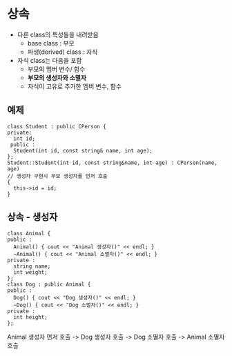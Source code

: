 # 상속
* 다른 class의 특성들을 내려받음
  * base class : 부모
  * 파생(derived) class : 자식
* 자식 class는 다음을 포함
  * 부모의 멤버 변수/ 함수
  * **부모의 생성자와 소멸자**
  * 자식이 고유로 추가한 멤버 변수, 함수
  
## 예제
```
class Student : public CPerson {
private:
  int id;
 public :
  Student(int id, const string& name, int age);
};
Student::Student(int id, const string&name, int age) : CPerson(name, age)
// 생성자 구현시 부모 생성자를 먼저 호출
{
  this->id = id;
}
```
## 상속 - 생성자
```
class Animal {
public :
  Animal() { cout << "Animal 생성자()" << endl; }
  ~Animal() { cout << "Animal 소멸자()" << endl; }
private :
  string name;
  int weight;
};
class Dog : public Animal {
public :
  Dog() { cout << "Dog 생성자()" << endl; }
  ~Dog() { cout << "Dog 소멸자()" << endl; }
private :
  int height;
};
```
Animal 생성자 먼저 호출 -> Dog 생성자 호출 -> Dog 소멸자 호출 -> Animal 소멸자 호출
